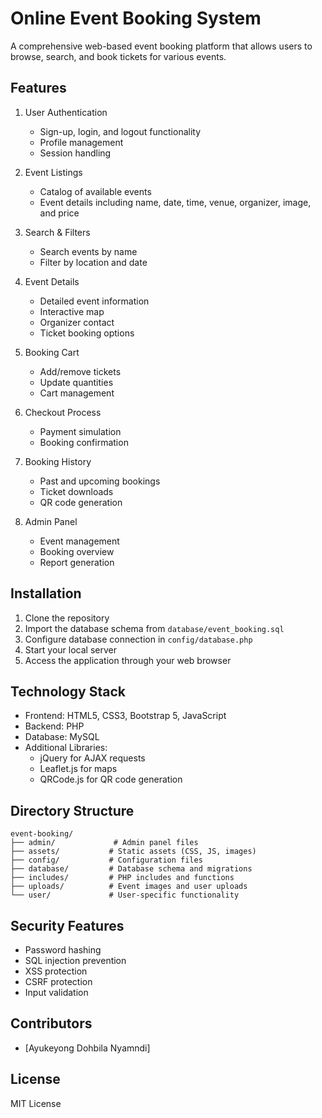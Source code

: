 # Online Event Booking System

A comprehensive web-based event booking platform that allows users to browse, search, and book tickets for various events.

## Features

1. User Authentication
   - Sign-up, login, and logout functionality
   - Profile management
   - Session handling

2. Event Listings
   - Catalog of available events
   - Event details including name, date, time, venue, organizer, image, and price

3. Search & Filters
   - Search events by name
   - Filter by location and date

4. Event Details
   - Detailed event information
   - Interactive map
   - Organizer contact
   - Ticket booking options

5. Booking Cart
   - Add/remove tickets
   - Update quantities
   - Cart management

6. Checkout Process
   - Payment simulation
   - Booking confirmation

7. Booking History
   - Past and upcoming bookings
   - Ticket downloads
   - QR code generation

8. Admin Panel
   - Event management
   - Booking overview
   - Report generation

## Installation

1. Clone the repository
2. Import the database schema from `database/event_booking.sql`
3. Configure database connection in `config/database.php`
4. Start your local server
5. Access the application through your web browser

## Technology Stack

- Frontend: HTML5, CSS3, Bootstrap 5, JavaScript
- Backend: PHP
- Database: MySQL
- Additional Libraries:
  - jQuery for AJAX requests
  - Leaflet.js for maps
  - QRCode.js for QR code generation

## Directory Structure

```text
event-booking/
├── admin/             # Admin panel files
├── assets/           # Static assets (CSS, JS, images)
├── config/           # Configuration files
├── database/         # Database schema and migrations
├── includes/         # PHP includes and functions
├── uploads/          # Event images and user uploads
└── user/             # User-specific functionality
```

## Security Features

- Password hashing
- SQL injection prevention
- XSS protection
- CSRF protection
- Input validation

## Contributors

- [Ayukeyong Dohbila Nyamndi]

## License

MIT License
